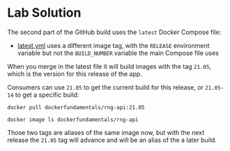 # Lab Solution

The second part of the GitHub build uses the `latest` Docker Compose file:

- [latest.yml](./rng/latest.yml) uses a different image tag, with the `RELEASE` environment variable but not the `BUILD_NUMBER` variable the main Compose file uses

When you merge in the latest file it will build images with the tag `21.05`, which is the version for this release of the app.

Consumers can use `21.05` to get the current build for this release, or `21.05-14` to get a specific build:

```
docker pull dockerfundamentals/rng-api:21.05

docker image ls dockerfundamentals/rng-api
```

Those two tags are aliases of the same image now, but with the next release the `21.05` tag will advance and will be an alias of the a later build.